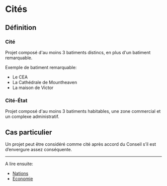 # Cités

## Définition

### Cité

Projet composé d'au moins 3 batiments distincs, en plus d'un batiment remarquable.

Exemple de batiment remarquable:

- Le CEA
- La Cathédrale de Mountheaven
- La maison de Victor

### Cité-État

Projet composé d'au moins 3 batiments habitables, une zone commercial et un complexe administratif.

## Cas particulier

Un projet peut être considéré comme cité après accord du Conseil s’il est d’envergure assez conséquente.

---

A lire ensuite:

- [Nations](nations)
- [Economie](../marches/index)
